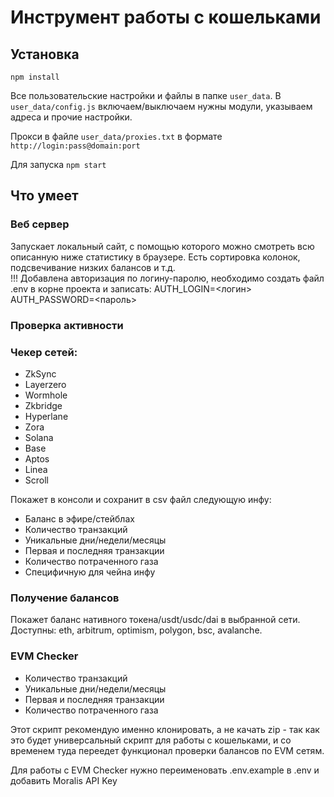 # Инструмент работы с кошельками

## Установка
`npm install` 

Все пользовательские настройки и файлы в папке `user_data`. В `user_data/config.js` включаем/выключаем нужны модули, указываем адреса и прочие настройки.

Прокси в файле `user_data/proxies.txt` в формате `http://login:pass@domain:port`

Для запуска `npm start`

## Что умеет

### Веб сервер

Запускает локальный сайт, с помощью которого можно смотреть всю описанную ниже статистику в браузере. Есть сортировка колонок, подсвечивание низких балансов и т.д.  
!!! Добавлена авторизация по логину-паролю, необходимо создать файл .env в корне проекта и записать:
AUTH_LOGIN=<логин>
AUTH_PASSWORD=<пароль>

### Проверка активности

### Чекер сетей:
* ZkSync
* Layerzero
* Wormhole
* Zkbridge
* Hyperlane
* Zora
* Solana
* Base
* Aptos
* Linea
* Scroll

Покажет в консоли и сохранит в csv файл следующую инфу:
* Баланс в эфире/стейблах
* Количество транзакций
* Уникальные дни/недели/месяцы
* Первая и последняя транзакции
* Количество потраченного газа
* Специфичную для чейна инфу

### Получение балансов

Покажет баланс нативного токена/usdt/usdc/dai в выбранной сети. Доступны: eth, arbitrum, optimism, polygon, bsc, avalanche.

### EVM Checker

* Количество транзакций
* Уникальные дни/недели/месяцы
* Первая и последняя транзакции
* Количество потраченного газа

Этот скрипт рекомендую именно клонировать, а не качать zip - так как это будет универсальный скрипт для работы с кошельками, и со временем туда переедет функционал проверки балансов по EVM сетям.

Для работы с EVM Checker нужно переименовать .env.example в .env и добавить Moralis API Key
